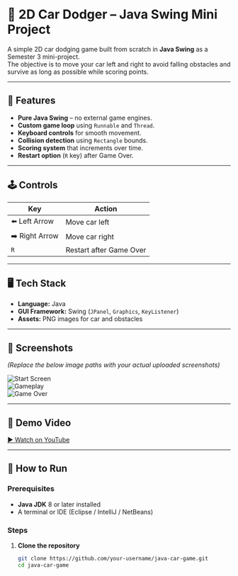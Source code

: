 # 🚗 2D Car Dodger – Java Swing Mini Project

A simple 2D car dodging game built from scratch in **Java Swing** as a Semester 3 mini-project.  
The objective is to move your car left and right to avoid falling obstacles and survive as long as possible while scoring points.

---

## 🎯 Features
- **Pure Java Swing** – no external game engines.
- **Custom game loop** using `Runnable` and `Thread`.
- **Keyboard controls** for smooth movement.
- **Collision detection** using `Rectangle` bounds.
- **Scoring system** that increments over time.
- **Restart option** (`R` key) after Game Over.

---

## 🕹️ Controls
| Key        | Action           |
|------------|------------------|
| ⬅️ Left Arrow  | Move car left   |
| ➡️ Right Arrow | Move car right  |
| `R`        | Restart after Game Over |

---

## 🖥️ Tech Stack
- **Language:** Java  
- **GUI Framework:** Swing (`JPanel`, `Graphics`, `KeyListener`)  
- **Assets:** PNG images for car and obstacles

---

## 📸 Screenshots
*(Replace the below image paths with your actual uploaded screenshots)*

![Start Screen](screenshots/start.png)  
![Gameplay](screenshots/gameplay.png)  
![Game Over](screenshots/gameover.png)

---

## 🎥 Demo Video
[▶ Watch on YouTube](https://youtu.be/your-demo-video-link)

---

## 🚀 How to Run

### Prerequisites
- **Java JDK** 8 or later installed
- A terminal or IDE (Eclipse / IntelliJ / NetBeans)

### Steps
1. **Clone the repository**
   ```bash
   git clone https://github.com/your-username/java-car-game.git
   cd java-car-game
